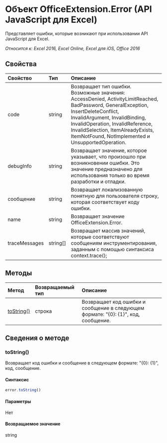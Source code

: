 ﻿# Объект OfficeExtension.Error (API JavaScript для Excel)

Представляет ошибки, которые возникают при использовании API JavaScript для Excel.

_Относится к: Excel 2016, Excel Online, Excel для iOS, Office 2016_

## Свойства
| Свойство     | Тип   |Описание
|:---------------|:--------|:----------|
|code|string|Возвращает тип ошибки. Возможные значения: AccessDenied, ActivityLimitReached, BadPassword, GeneralException, InsertDeleteConflict, InvalidArgument, InvalidBinding, InvalidOperation, InvalidReference, InvalidSelection, ItemAlreadyExists, ItemNotFound, NotImplemented и UnsupportedOperation. |
|debugInfo|string|Возвращает значение, которое указывает, что произошло при возникновении ошибки. Это значение предназначено для использования только во время разработки и отладки.  |
|сообщение |string| Возвращает локализованную понятную для пользователя строку, которая соответствует коду ошибки.|
|name |string| Возвращает значение OfficeExtension.Error. |
|traceMessages |string[]| Возвращает массив значений, которые соответствуют сообщениям инструментирования, заданным с помощью синтаксиса context.trace(); |

## Методы

| Метод           | Возвращаемый тип    |Описание|
|:---------------|:--------|:----------|
|[toString()](#tostring)|строка|Возвращает код ошибки и сообщение в следующем формате: "{0}: {1}", код, сообщение.|

## Сведения о методе

### toString()
Возвращает код ошибки и сообщение в следующем формате: "{0}: {1}", код, сообщение.

#### Синтаксис
```js
error.toString()
```

#### Параметры
Нет

#### Возвращаемое значение
string
